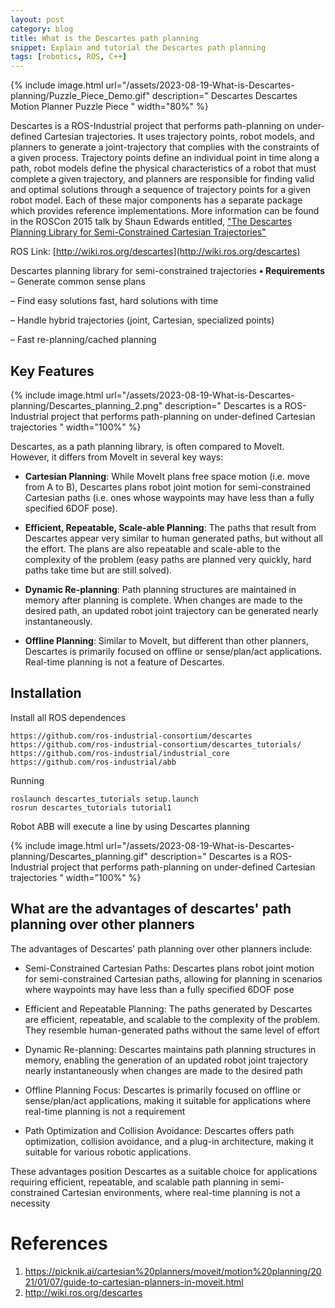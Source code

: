 ```yaml
---
layout: post
category: blog
title: What is the Descartes path planning
snippet: Explain and tutorial the Descartes path planning
tags: [robotics, ROS, C++]
---
```

{% include image.html url="/assets/2023-08-19-What-is-Descartes-planning/Puzzle_Piece_Demo.gif" description=" Descartes Descartes Motion Planner Puzzle Piece " width="80%" %}

Descartes is a ROS-Industrial project that performs path-planning on under-defined Cartesian trajectories. It uses trajectory points, robot models, and planners to generate a joint-trajectory that complies with the constraints of a given process. Trajectory points define an individual point in time along a path, robot models define the physical characteristics of a robot that must complete a given trajectory, and planners are responsible for finding valid and optimal solutions through a sequence of trajectory points for a given robot model. Each of these major components has a separate package which provides reference implementations. More information can be found in the ROSCon 2015 talk by Shaun Edwards entitled, ["The Descartes Planning Library for Semi-Constrained Cartesian Trajectories"](https://roscon.ros.org/2015/presentations/ROSCon_Descartes.pdf)

ROS Link: [http://wiki.ros.org/descartes](http://wiki.ros.org/descartes)

Descartes planning library for semi-constrained trajectories
**• Requirements**
– Generate common sense plans

– Find easy solutions fast, hard solutions
with time

– Handle hybrid trajectories (joint,
Cartesian, specialized points)

– Fast re-planning/cached planning


## Key Features

{% include image.html url="/assets/2023-08-19-What-is-Descartes-planning/Descartes_planning_2.png" description=" Descartes is a ROS-Industrial project that performs path-planning on under-defined Cartesian trajectories " width="100%" %}


Descartes, as a path planning library, is often compared to MoveIt. However, it differs from MoveIt in several key ways:

- **Cartesian Planning**: While MoveIt plans free space motion (i.e. move from A to B), Descartes plans robot joint motion for semi-constrained Cartesian paths (i.e. ones whose waypoints may have less than a fully specified 6DOF pose).

- **Efficient, Repeatable, Scale-able Planning**: The paths that result from Descartes appear very similar to human generated paths, but without all the effort. The plans are also repeatable and scale-able to the complexity of the problem (easy paths are planned very quickly, hard paths take time but are still solved).

- **Dynamic Re-planning**: Path planning structures are maintained in memory after planning is complete. When changes are made to the desired path, an updated robot joint trajectory can be generated nearly instantaneously.

- **Offline Planning**: Similar to MoveIt, but different than other planners, Descartes is primarily focused on offline or sense/plan/act applications. Real-time planning is not a feature of Descartes. 

## Installation

Install all ROS dependences
```
https://github.com/ros-industrial-consortium/descartes
https://github.com/ros-industrial-consortium/descartes_tutorials/
https://github.com/ros-industrial/industrial_core
https://github.com/ros-industrial/abb
```
Running
```
roslaunch descartes_tutorials setup.launch
rosrun descartes_tutorials tutorial1
```
Robot ABB will execute a line by using Descartes planning

{% include image.html url="/assets/2023-08-19-What-is-Descartes-planning/Descartes_planning.gif" description=" Descartes is a ROS-Industrial project that performs path-planning on under-defined Cartesian trajectories " width="100%" %}

## What are the advantages of descartes' path planning over other planners
The advantages of Descartes' path planning over other planners include:

- Semi-Constrained Cartesian Paths: Descartes plans robot joint motion for semi-constrained Cartesian paths, allowing for planning in scenarios where waypoints may have less than a fully specified 6DOF pose

- Efficient and Repeatable Planning: The paths generated by Descartes are efficient, repeatable, and scalable to the complexity of the problem. They resemble human-generated paths without the same level of effort

- Dynamic Re-planning: Descartes maintains path planning structures in memory, enabling the generation of an updated robot joint trajectory nearly instantaneously when changes are made to the desired path
    
- Offline Planning Focus: Descartes is primarily focused on offline or sense/plan/act applications, making it suitable for applications where real-time planning is not a requirement
    
- Path Optimization and Collision Avoidance: Descartes offers path optimization, collision avoidance, and a plug-in architecture, making it suitable for various robotic applications.

These advantages position Descartes as a suitable choice for applications requiring efficient, repeatable, and scalable path planning in semi-constrained Cartesian environments, where real-time planning is not a necessity
    
# References

1. https://picknik.ai/cartesian%20planners/moveit/motion%20planning/2021/01/07/guide-to-cartesian-planners-in-moveit.html
2. http://wiki.ros.org/descartes